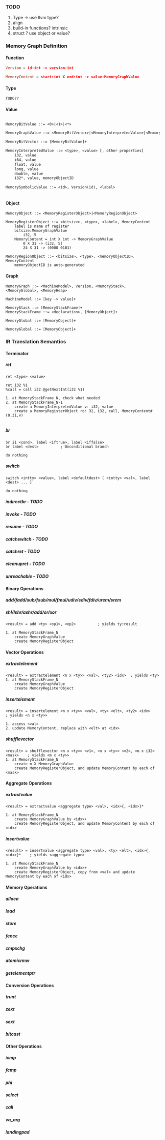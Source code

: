 ### TODO

1. Type -> use llvm type?
2. align
3. build-in functions? intrinsic 
4. struct ? use object or value?

### Memory Graph Definition

#### Function

```l
Version = id:int -> version:int 

MemoryContent = start:int X end:int -> value:MemoryGraphValue

```



#### Type

```
TODO??
```



#### Value

```y

MemoryBitValue ::= <0>|<1>|<*>

MemoryGraphValue ::= <MemoryBitVector>|<MemoryInterpretedValue>|<MemorySymbolicValue>

MemoryBitVector ::= [MemoryBitValue]+

MemoryInterpretedValue ::= <type>, <value> [, other properties]
	i32, value
	i64, value
	float, value
	long, value
	double, value
	i32*, value, memoryObjectID
	
MemorySymbolicValue ::= <id>, Version(id), <label>
	
```


#### Object

```
MemoryObject ::= <MemoryRegisterObject>|<MemoryRegionObject>

MemoryRegisterObject ::= <bitsize>, <type>, <label>, MemoryContent
	label is name of register
	bitsize:MemoryGraphValue
		i32, 5
	MemoryContent = int X int -> MemoryGraphValue
		0 X 31 -> (i32, 5)
		24 X 31 -> (0000 0101)
		
MemoryRegionObject ::= <bitsize>, <type>, <memoryObjectID>, MemoryContent
	memoryObjectID is auto-generated
```



#### Graph

```
MemoryGraph ::= <MachineModel>, Version, <MemoryStack>, <MemoryGlobal>, <MemoryHeap>

MachineModel ::= [key -> value]+

MemoryStack ::= [MemoryStackFrame]+
MemoryStackFrame ::= <declaration>, [MemoryObject]+

MemoryGlobal ::= [MemoryObject]+

MemoryGlobal ::= [MemoryObject]+
```



### IR Translation Semantics

#### Terminator

##### ret

```
ret <type> <value>

ret i32 %1
%call = call i32 @getNextInt(i32 %1)

1. at MemoryStackFrame_N, check what needed
2. at MemoryStackFrame_N-1
	create a MemoryInterpretedValue v: i32, value
	create a MemoryRegisterObject ro: 32, i32, call, MemoryContent#(0,31,v)
	
```

##### br

```
br i1 <cond>, label <iftrue>, label <iffalse>
br label <dest>          ; Unconditional branch

do nothing
```

##### switch

```
switch <intty> <value>, label <defaultdest> [ <intty> <val>, label <dest> ... ]

do nothing
```

##### indirectbr - TODO



##### invoke - TODO



##### resume - TODO



##### catchswitch - TODO



##### catchret - TODO



##### cleanupret - TODO



##### unreachable - TODO



#### Binary Operations

##### add/fadd/sub/fsub/mul/fmul/udiv/sdiv/fdiv/urem/srem

##### shl/lshr/ashr/add/or/xor

```
<result> = add <ty> <op1>, <op2>          ; yields ty:result

1. at MemoryStackFrame_N
	create MemoryGraphValue
	create MemoryRegisterObject
```



#### Vector Operations

##### extractelement

```
<result> = extractelement <n x <ty>> <val>, <ty2> <idx>  ; yields <ty>
1. at MemoryStackFrame_N
	create MemoryGraphValue
	create MemoryRegisterObject
```



##### insertelement

```
<result> = insertelement <n x <ty>> <val>, <ty> <elt>, <ty2> <idx>    ; yields <n x <ty>>

1. access <val>
2. update MemoryContent, replace with <elt> at <idx>
```



##### shufflevector

```
<result> = shufflevector <n x <ty>> <v1>, <n x <ty>> <v2>, <m x i32> <mask>    ; yields <m x <ty>>
1. at MemoryStackFrame_N
	create m X MemoryGraphValue
	create MemoryRegisterObject, and update MemoryContent by each of <mask>

```



#### Aggregate Operations

##### extractvalue

```
<result> = extractvalue <aggregate type> <val>, <idx>{, <idx>}*

1. at MemoryStackFrame_N
	create MemoryGraphValue by <idx>+
	create MemoryRegisterObject, and update MemoryContent by each of <idx>
```



##### insertvalue

```
<result> = insertvalue <aggregate type> <val>, <ty> <elt>, <idx>{, <idx>}*    ; yields <aggregate type>

1. at MemoryStackFrame_N
	create MemoryGraphValue by <idx>+
	create MemoryRegisterObject, copy from <val> and update MemoryContent by each of <idx>
```



#### Memory Operations

##### alloca

##### load

##### store

##### fence

##### cmpxchg

##### atomicrmw

##### getelementptr

#### Conversion Operations

##### trunt

##### zext

##### sext

##### bitcast

#### Other Operations

##### icmp

##### fcmp

##### phi

##### select

##### call

##### va_arg

##### landingpad
























